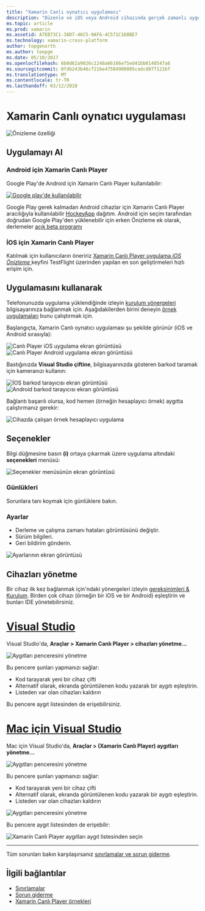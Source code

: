 ```yaml
---
title: "Xamarin Canlı oynatıcı uygulaması"
description: "Düzenle ve iOS veya Android cihazında gerçek zamanlı uygulamaları test etme"
ms.topic: article
ms.prod: xamarin
ms.assetid: A7EB73C1-38D7-46C5-9AF6-4C571C168BE7
ms.technology: xamarin-cross-platform
author: topgenorth
ms.author: toopge
ms.date: 05/10/2017
ms.openlocfilehash: 6b0d62a9026c1248a66166e75ed41bb0148547a6
ms.sourcegitcommit: 0fdb243b46cf21be47584900805cadcd077121bf
ms.translationtype: MT
ms.contentlocale: tr-TR
ms.lasthandoff: 03/12/2018
---
```

# <a name="xamarin-live-player-app"></a>Xamarin Canlı oynatıcı uygulaması

![Önizleme özelliği](~/media/shared/preview.png)

## <a name="get-the-app"></a>Uygulamayı Al

### <a name="xamarin-live-player-for-android"></a>Android için Xamarin Canlı Player
Google Play'de Android için Xamarin Canlı Player kullanılabilir:

[ ![Google play'de kullanılabilir](images/google-play-badge.png)](https://play.google.com/store/apps/details?id=com.xamarin.live)

Google Play gerek kalmadan Android cihazlar için Xamarin Canlı Player aracılığıyla kullanılabilir [HockeyApp](https://aka.ms/xlp-hockeyapp) dağıtım. Android için seçim tarafından doğrudan Google Play'den yüklenebilir için erken Önizleme ek olarak, derlemeler [açık beta programı](https://play.google.com/apps/testing/com.xamarin.live)

### <a name="xamarin-live-player-for-ios"></a>İOS için Xamarin Canlı Player
Katılmak için kullanıcıların öneririz [Xamarin Canlı Player uygulama _iOS Önizleme_ ](https://aka.ms/liveplayeralpha) keyfini TestFlight üzerinden yapılan en son geliştirmeleri hızlı erişim için.



## <a name="using-the-app"></a>Uygulamasını kullanarak

Telefonunuzda uygulama yüklendiğinde izleyin [kurulum yönergeleri](~/tools/live-player/install.md) bilgisayarınıza bağlanmak için. Aşağıdakilerden birini deneyin [örnek uygulamaları](~/tools/live-player/samples.md) bunu çalıştırmak için.

Başlangıçta, Xamarin Canlı oynatıcı uygulaması şu şekilde görünür (iOS ve Android sırasıyla):

![Canlı Player iOS uygulama ekran görüntüsü](player-images/app-iphone-sml.png) ![Canlı Player Android uygulama ekran görüntüsü](player-images/app-android-sml.png)

Bastığınızda **Visual Studio çiftine**, bilgisayarınızda gösteren barkod taramak için kameranızı kullanın:

![İOS barkod tarayıcısı ekran görüntüsü](player-images/scan-iphone-sml.png) ![Android barkod tarayıcısı ekran görüntüsü](player-images/scan-android-sml.png)

Bağlantı başarılı olursa, kod hemen (örneğin hesaplayıcı örnek) aygıtta çalıştırmanız gerekir:

![Cihazda çalışan örnek hesaplayıcı uygulama](player-images/basic-calculator-iphone-sml.png)

## <a name="options"></a>Seçenekler

Bilgi düğmesine basın **(i)** ortaya çıkarmak üzere uygulama altındaki **seçenekleri** menüsü:

![Seçenekler menüsünün ekran görüntüsü](player-images/options.png)

### <a name="logs"></a>Günlükleri

Sorunlara tanı koymak için günlüklere bakın.

### <a name="settings"></a>Ayarlar

* Derleme ve çalışma zamanı hataları görüntüsünü değiştir.
* Sürüm bilgileri.
* Geri bildirim gönderin.

![Ayarlarının ekran görüntüsü](player-images/settings.png)

## <a name="managing-devices"></a>Cihazları yönetme

Bir cihaz ilk kez bağlanmak için'ndaki yönergeleri izleyin [gereksinimleri & Kurulum](~/tools/live-player/install.md). Birden çok cihazı (örneğin bir iOS ve bir Android) eşleştirin ve bunları IDE yönetebilirsiniz.

# <a name="visual-studiotabvswin"></a>[Visual Studio](#tab/vswin)

Visual Studio'da, **Araçlar > Xamarin Canlı Player > cihazları yönetme...**

![Aygıtları penceresini yönetme](player-images/manage-tools-menu-vs.png)

Bu pencere şunları yapmanızı sağlar:

- Kod tarayarak yeni bir cihaz çifti
- Alternatif olarak, ekranda görüntülenen kodu yazarak bir aygıtı eşleştirin.
- Listeden var olan cihazları kaldırın

Bu pencere aygıt listesinden de erişebilirsiniz.

# <a name="visual-studio-for-mactabvsmac"></a>[Mac için Visual Studio](#tab/vsmac)

Mac için Visual Studio'da, **Araçlar > (Xamarin Canlı Player) aygıtları yönetme...**

![Aygıtları penceresini yönetme](player-images/manage-tools-menu.png)

Bu pencere şunları yapmanızı sağlar:

- Kod tarayarak yeni bir cihaz çifti
- Alternatif olarak, ekranda görüntülenen kodu yazarak bir aygıtı eşleştirin.
- Listeden var olan cihazları kaldırın

![Aygıtları penceresini yönetme](player-images/manage.png)

Bu pencere aygıt listesinden de erişebilir:

![Xamarin Canlı Player aygıtları aygıt listesinden seçin](player-images/manage-device-menu.png)

-----

Tüm sorunları bakın karşılaşırsanız [sınırlamalar ve sorun giderme](~/tools/live-player/troubleshooting.md).


## <a name="related-links"></a>İlgili bağlantılar

- [Sınırlamalar](~/tools/live-player/limitations.md)
- [Sorun giderme](~/tools/live-player/troubleshooting.md)
- [Xamarin Canlı Player örnekleri](~/tools/livehttps://developer.xamarin.com/samples.md)
